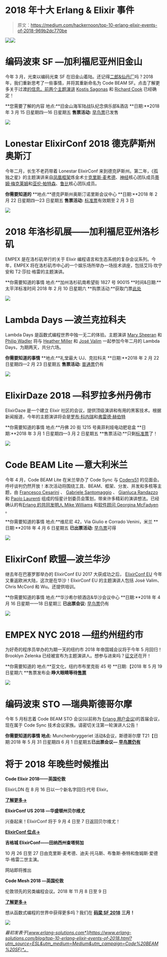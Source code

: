 # 2018 年十大 Erlang & Elixir 事件

> 原文：<https://medium.com/hackernoon/top-10-erlang-elixir-events-of-2018-969b2dc770be>

![](img/b82c83515ab61126f3cb2ce4d17a101c.png)![](img/922444dfaca1a7cfe94caac1bd1f729c.png)

# 编码波束 SF —加利福尼亚州旧金山

今年 3 月，光束以编码光束 SF 在旧金山着陆。还记得[二郎&仙丹厂](https://www.youtube.com/playlist?list=PLWbHc_FXPo2jtviHbf3fbBRWcaGDBC2u0)吗？2018 年，我们重新思考了一些事情，并将其重新命名为 Code BEAM SF。点击了解更多关于过渡[的信息。前两个主题演讲](http://www2.erlang-solutions.com/l/23452/2017-12-06/56s5p3) [Kostis Sagonas](http://codesync.global/speaker/kostis-sagonas1/) 和 [Richard Cook](http://codesync.global/speaker/richard-cook/) 已经确定！

**您需要了解的内容
地点:**旧金山海军陆战队纪念俱乐部&酒店
**日期:**2018 年 3 月 15 日星期四—16 日星期五
**售票活动:** [早鸟票](http://www2.erlang-solutions.com/l/23452/2018-01-18/58xq75)已发售

![](img/f3edb56de98ae2aa29d58affe426ebed.png)

# Lonestar ElixirConf 2018 德克萨斯州奥斯汀

今年二月，长生不老药带着 Lonestar ElixirConf 来到德克萨斯州。第二年，《孤独之星》的主题演讲来自[凤凰框架](http://phoenixframework.org/)炼金术士[克里斯·麦考德](https://twitter.com/chris_mccord)、[神经](http://nerves-project.org/)核心团队成员[蒂姆·梅克莱姆](https://github.com/tmecklem)和[亚伦·帕特森](https://github.com/tenderlove)、[鲁比](https://www.ruby-lang.org/en/)核心团队成员。

**你需要知道的**
**地点:**德克萨斯州奥斯汀诺里斯会议中心
**日期:**2018 年 2 月 22 日星期四—23 日星期五
**售票活动:** [标准票](http://www2.erlang-solutions.com/l/23452/2018-01-18/58xmkp)有效期至 2 月 3 日

![](img/6ec1fe7d99ad6bd80979d27b5a6eb5d5.png)

# 2018 年洛杉矶展——加利福尼亚州洛杉矶

EMPEX 是在洛杉矶举行的关于 Elixir 编程语言和生态系统的复杂会议系列。今年，EMPEX 将在洛杉矶市中心的一个娱乐场所举办一场技术讲座，包括艾玛·坎宁安和 T2·莎拉·格雷的主题演讲。

**你需要知道的事情
地点:**加州洛杉矶南希望街 1827 号 90015
**时间&日期:**太平洋标准时间 2018 年 2 月 10 日星期六
**购票活动:**获取门票[此处](https://ti.to/crevalle/empex-la-2018)

![](img/9c2fd5390f37e544e3b3b58a0b9be1f9.png)

# Lambda Days —波兰克拉科夫

Lambda Days 是函数式编程世界中独一无二的体验。主题演讲 [Mary Sheeran](http://www.lambdadays.org/lambdadays2018/mary-sheeran) 和 [Philip Wadler](http://www.lambdadays.org/lambdadays2018/philip-wadler) 将与 [Heather Miller](http://www.lambdadays.org/lambdadays2018/heather-miller) 和 [José Valim](http://www.lambdadays.org/lambdadays2018/jose-valim) 一起参加今年二月的 Lambda Days，为期两天，共分六场。

**你需要知道的事情**
**地点:**礼堂最大 UJ、克拉科夫
**日期:**2018 年 2 月 22 日星期四—2 月 23 日星期五
**售票活动:** [普通票](http://bit.ly/2ge1MfZ)仍有

![](img/f877aed8c1acb8ba5c7cb4f50ac17363.png)

# ElixirDaze 2018 —科罗拉多州丹佛市

ElixirDaze 是一个建立 Elixir 社区的会议，提供顶级演讲和有用的黑客技术。根据新闻报道，今年的主题演讲将会是[罗布·科内瑞](https://twitter.com/robconery)和[弗雷德·赫伯特](https://twitter.com/mononcqc)

**你需要知道的事情
地点:**丹佛 20 街 1215 号奥菲利娅电动肥皂盒
**日期:**2018 年 3 月 1 日星期四—3 月 2 日星期五
**售票活动:**只剩[标准票](https://ti.to/elixirdaze/elixirdaze-2018)了！

![](img/3afaeb92155d0b615b47f50d8fefe5c1.png)

# Code BEAM Lite —意大利米兰

今年 4 月，Code BEAM Lite 在米兰举办了 Code Sync 与 [Coders51](http://www.coders51.com/) 的见面会。呼吁谈判仍然开放！本次活动将围绕工具、BEAM、框架、分发、并发和多核等主题，由 [Francesco Cesarini](https://codesync.global/speaker/francesco-cesarini/) 、 [Gabriele Santomaggio](https://codesync.global/speaker/gabriele-santomaggio/) 、 [Gianluca Randazzo](https://codesync.global/speaker/gianluca-randazzo/) 和 [Paolo Laurenti](https://codesync.global/speaker/paolo-laurenti/) 组成的恒星计划委员会策划，带来许多精彩的演讲想法。已经确认的有[Erlang 的共同发明人 Mike Williams](https://codesync.global/speaker/mike-williams/) 和[软件顾问 Georgina McFadyen](https://codesync.global/speaker/georgina-mcfadyen/) 。

**你需要知道的事情
地点:**维尼尼 42，Via Giulio e Corrado Venini，米兰
**日期:**2018 年 4 月 6 日星期五
**已出票活动:** [早鸟票](http://www2.erlang-solutions.com/l/23452/2018-01-03/57xmdw)可得

![](img/e6051b0b5afe2a330a45efd68e2d5723.png)

# ElixirConf 欧盟—波兰华沙

继去年在巴塞罗那举办的 ElixirConf EU 2017 大获成功之后， [ElixirConf EU](http://bit.ly/2geXftH) 今年又重返欧洲大陆，这次是在华沙！ElixirConf EU 的主题演讲人包括 José Valim、Chris McCord 和 Wu。还提供培训。

**你需要知道的事情
地点:**华沙希尔顿酒店&华沙会议中心
**日期:**2018 年 4 月 16 日星期一—18 日星期三
**已出票会议:** [早鸟票](http://bit.ly/2geXftH)仍有

![](img/5d906786feb121367f75c244d7692971.png)

# EMPEX NYC 2018 —纽约州纽约市

为好奇的程序员举办的为期一天的纽约市 2018 年帝国城会议将于今年 5 月回归！Brooklyn Zelenka 已经被宣布为主题演讲人。想参与进来吗？[征文](http://www2.erlang-solutions.com/l/23452/2018-01-18/58y8rk)还在开！

**你需要知道的
地点:**亚文化，纽约市布里克街 45 号
**日期:【2018 年 5 月 19 日星期六
**售票发布会:**睁大眼睛等待[售票](http://www2.erlang-solutions.com/l/23452/2018-01-18/58y8rk)**

![](img/435346e9528eb6ba4ef726076b508369.png)

# 编码波束 STO —瑞典斯德哥尔摩

今年 5 月标志着 Code BEAM STO 会议(以前称为 [Erlang 用户会议](http://www.erlang-factory.com/euc2017))的首届会议，现在属于 Code Sync 技术会议家族。请密切关注第一轮演讲人公告！

**你需要知道的事情
地点:** Munchenbryggeriet 活动&会议，斯德哥尔摩
T21【日期:2018 年 5 月 31 日星期四
6 月 1 日星期五**已出票会议—** [**早鸟票仍有**](https://www.eventbrite.co.uk/e/code-beam-sto-2018-tickets-40183345468)

# 将于 2018 年晚些时候推出

**Code Elixir 2018——英国伦敦**

ElixirLDN 在 8 月 16 日以一个新名字回归:代号 Elixir。

[**了解更多→**](http://www2.erlang-solutions.com/l/23452/2018-01-19/592f1r)

**ElixirConf US 2018 —华盛顿州贝尔维尤**

兴奋起来！ElixirConf 将于 9 月 4 日至 7 日返回贝尔维尤！

[**ElixirConf 位点→**](http://bit.ly/2gGYkNK)

**吉格城 ElixirConf——田纳西州查塔努加**

10 月 26 日至 27 日由克里斯·麦考德、迪夫·托马斯、布鲁斯·泰特和詹姆斯·爱德华·格雷二世主演。

网站即将推出

**Code Mesh 2018 —英国伦敦**

伦敦领先的另类编程会议。2018 年 11 月 8 日至 9 日

[**了解更多→**](http://www2.erlang-solutions.com/l/23452/2018-01-19/592cth)

想从函数式编程的世界中获得更多吗？我们在 [**码梁 SF 2018**](http://www2.erlang-solutions.com/l/23452/2018-01-30/59cjkk) **三月！**

![](img/aa17451a2d6e592a2d913ef790b480aa.png)

*最初发表于*[*www.erlang-solutions.com*](https://www.erlang-solutions.com/blog/top-10-erlang-elixir-events-of-2018.html?utm_source=ESL&utm_medium=Medium&utm_campaign=Code%20BEAM%20SF)*。*